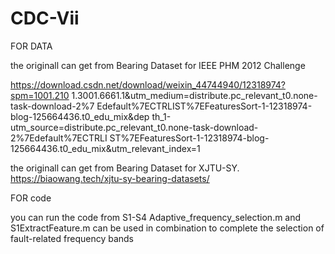 # CDC-Vii


FOR DATA

the originall can get from Bearing Dataset for IEEE PHM 2012 Challenge

https://download.csdn.net/download/weixin_44744940/12318974?spm=1001.210
1.3001.6661.1&utm_medium=distribute.pc_relevant_t0.none-task-download-2%7
Edefault%7ECTRLIST%7EFeaturesSort-1-12318974-blog-125664436.t0_edu_mix&dep
th_1-utm_source=distribute.pc_relevant_t0.none-task-download-2%7Edefault%7ECTRLI
ST%7EFeaturesSort-1-12318974-blog-125664436.t0_edu_mix&utm_relevant_index=1


the originall can get from Bearing Dataset for XJTU-SY.
https://biaowang.tech/xjtu-sy-bearing-datasets/



FOR code

you can run the code from S1-S4
Adaptive_frequency_selection.m and S1ExtractFeature.m can be used in combination to complete the selection of fault-related frequency bands
